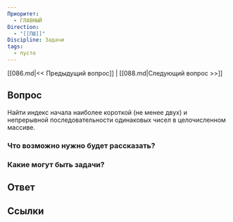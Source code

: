 ```yaml
---
Приоритет:
  - ГЛАВНЫЙ
Direction:
  - "[[ПШ]]" 
Discipline: Задачи 
tags:
  - пусто
---
```

[[086.md|<< Предыдущий вопрос]] | [[088.md|Следующий вопрос >>]]
## Вопрос

Найти индекс начала наиболее короткой (не менее двух) и непрерывной последовательности одинаковых чисел в целочисленном массиве.

### Что возможно нужно будет рассказать?

### Какие могут быть задачи?

## Ответ

## Ссылки

